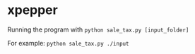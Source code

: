 # xpepper

Running the program with ```python sale_tax.py [input_folder]```

For example: ```python sale_tax.py ./input```
